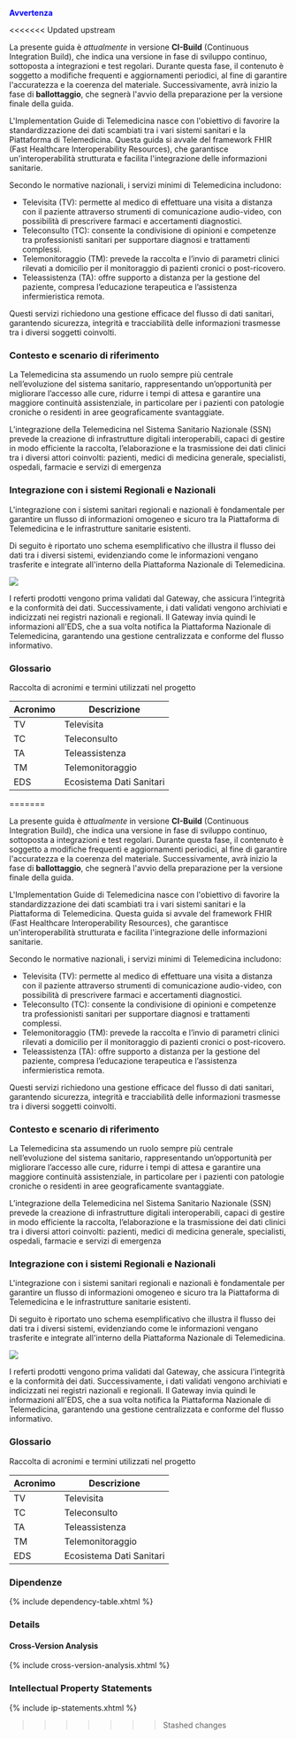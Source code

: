 <p style="color:blue; font-weight: bold; font-size: 14px;">Avvertenza</p>
<<<<<<< Updated upstream

La presente guida è *attualmente* in versione **CI-Build** (Continuous Integration Build), che indica una versione in fase di sviluppo continuo, sottoposta a integrazioni e test regolari. Durante questa fase, il contenuto è soggetto a modifiche frequenti e aggiornamenti periodici, al fine di garantire l'accuratezza e la coerenza del materiale. Successivamente, avrà inizio la fase di **ballottaggio**, che segnerà l'avvio della preparazione per la versione finale della guida.

L'Implementation Guide di Telemedicina nasce con l'obiettivo di favorire la standardizzazione dei dati scambiati tra i vari sistemi sanitari e la Piattaforma di Telemedicina. Questa guida si avvale del framework FHIR (Fast Healthcare Interoperability Resources), che garantisce un'interoperabilità strutturata e facilita l'integrazione delle informazioni sanitarie. 

Secondo le normative nazionali, i servizi minimi di Telemedicina includono: 
- Televisita (TV): permette al medico di effettuare una visita a distanza con il paziente attraverso strumenti di comunicazione audio-video, con possibilità di prescrivere farmaci e accertamenti diagnostici. 
- Teleconsulto (TC): consente la condivisione di opinioni e competenze tra professionisti sanitari per supportare diagnosi e trattamenti complessi. 
- Telemonitoraggio (TM): prevede la raccolta e l’invio di parametri clinici rilevati a domicilio per il monitoraggio di pazienti cronici o post-ricovero. 
- Teleassistenza (TA): offre supporto a distanza per la gestione del paziente, compresa l’educazione terapeutica e l’assistenza infermieristica remota. 

Questi servizi richiedono una gestione efficace del flusso di dati sanitari, garantendo sicurezza, integrità e tracciabilità delle informazioni trasmesse tra i diversi soggetti coinvolti. 

### Contesto e scenario di riferimento
La Telemedicina sta assumendo un ruolo sempre più centrale nell’evoluzione del sistema sanitario, rappresentando un’opportunità per migliorare l’accesso alle cure, ridurre i tempi di attesa e garantire una maggiore continuità assistenziale, in particolare per i pazienti con patologie croniche o residenti in aree geograficamente svantaggiate.

L’integrazione della Telemedicina nel Sistema Sanitario Nazionale (SSN) prevede la creazione di infrastrutture digitali interoperabili, capaci di gestire in modo efficiente la raccolta, l’elaborazione e la trasmissione dei dati clinici tra i diversi attori coinvolti: pazienti, medici di medicina generale, specialisti, ospedali, farmacie e servizi di emergenza

### Integrazione con i sistemi Regionali e Nazionali
L'integrazione con i sistemi sanitari regionali e nazionali è fondamentale per garantire un flusso di informazioni omogeneo e sicuro tra la Piattaforma di Telemedicina e le infrastrutture sanitarie esistenti.

Di seguito è riportato uno schema esemplificativo che illustra il flusso dei dati tra i diversi sistemi, evidenziando come le informazioni vengano trasferite e integrate all'interno della Piattaforma Nazionale di Telemedicina.

![](Flusso_Dati_PNT_IRT_v3.png)

I referti prodotti vengono prima validati dal Gateway, che assicura l'integrità e la conformità dei dati. Successivamente, i dati validati vengono archiviati e indicizzati nei registri nazionali e regionali. Il Gateway invia quindi le informazioni all'EDS, che a sua volta notifica la Piattaforma Nazionale di Telemedicina, garantendo una gestione centralizzata e conforme del flusso informativo.

### Glossario
Raccolta di acronimi e termini utilizzati nel progetto

<table class="table">
  <thead>
    <tr>
      <th>Acronimo</th>
      <th>Descrizione</th>
    </tr>
  </thead>
  <tbody>
    <tr>
      <td>TV</td>
      <td>Televisita</td>
    </tr>
    <tr>
      <td>TC</td>
      <td>Teleconsulto</td>
    </tr>
    <tr>
      <td>TA</td>
      <td>Teleassistenza</td>
    </tr>
    <tr>
      <td>TM</td>
      <td>Telemonitoraggio</td>
    </tr>
    <tr>
      <td>EDS</td>
      <td>Ecosistema Dati Sanitari</td>
    </tr>    
  </tbody>
</table>

=======

La presente guida è *attualmente* in versione **CI-Build** (Continuous Integration Build), che indica una versione in fase di sviluppo continuo, sottoposta a integrazioni e test regolari. Durante questa fase, il contenuto è soggetto a modifiche frequenti e aggiornamenti periodici, al fine di garantire l'accuratezza e la coerenza del materiale. Successivamente, avrà inizio la fase di **ballottaggio**, che segnerà l'avvio della preparazione per la versione finale della guida.

L'Implementation Guide di Telemedicina nasce con l'obiettivo di favorire la standardizzazione dei dati scambiati tra i vari sistemi sanitari e la Piattaforma di Telemedicina. Questa guida si avvale del framework FHIR (Fast Healthcare Interoperability Resources), che garantisce un'interoperabilità strutturata e facilita l'integrazione delle informazioni sanitarie. 

Secondo le normative nazionali, i servizi minimi di Telemedicina includono: 
- Televisita (TV): permette al medico di effettuare una visita a distanza con il paziente attraverso strumenti di comunicazione audio-video, con possibilità di prescrivere farmaci e accertamenti diagnostici. 
- Teleconsulto (TC): consente la condivisione di opinioni e competenze tra professionisti sanitari per supportare diagnosi e trattamenti complessi. 
- Telemonitoraggio (TM): prevede la raccolta e l’invio di parametri clinici rilevati a domicilio per il monitoraggio di pazienti cronici o post-ricovero. 
- Teleassistenza (TA): offre supporto a distanza per la gestione del paziente, compresa l’educazione terapeutica e l’assistenza infermieristica remota. 

Questi servizi richiedono una gestione efficace del flusso di dati sanitari, garantendo sicurezza, integrità e tracciabilità delle informazioni trasmesse tra i diversi soggetti coinvolti. 

### Contesto e scenario di riferimento
La Telemedicina sta assumendo un ruolo sempre più centrale nell’evoluzione del sistema sanitario, rappresentando un’opportunità per migliorare l’accesso alle cure, ridurre i tempi di attesa e garantire una maggiore continuità assistenziale, in particolare per i pazienti con patologie croniche o residenti in aree geograficamente svantaggiate.

L’integrazione della Telemedicina nel Sistema Sanitario Nazionale (SSN) prevede la creazione di infrastrutture digitali interoperabili, capaci di gestire in modo efficiente la raccolta, l’elaborazione e la trasmissione dei dati clinici tra i diversi attori coinvolti: pazienti, medici di medicina generale, specialisti, ospedali, farmacie e servizi di emergenza

### Integrazione con i sistemi Regionali e Nazionali
L'integrazione con i sistemi sanitari regionali e nazionali è fondamentale per garantire un flusso di informazioni omogeneo e sicuro tra la Piattaforma di Telemedicina e le infrastrutture sanitarie esistenti.

Di seguito è riportato uno schema esemplificativo che illustra il flusso dei dati tra i diversi sistemi, evidenziando come le informazioni vengano trasferite e integrate all'interno della Piattaforma Nazionale di Telemedicina.

![](Flusso_Dati_PNT_IRT_v5.png)

I referti prodotti vengono prima validati dal Gateway, che assicura l'integrità e la conformità dei dati. Successivamente, i dati validati vengono archiviati e indicizzati nei registri nazionali e regionali. Il Gateway invia quindi le informazioni all'EDS, che a sua volta notifica la Piattaforma Nazionale di Telemedicina, garantendo una gestione centralizzata e conforme del flusso informativo.

### Glossario
Raccolta di acronimi e termini utilizzati nel progetto

<table class="table">
  <thead>
    <tr>
      <th>Acronimo</th>
      <th>Descrizione</th>
    </tr>
  </thead>
  <tbody>
    <tr>
      <td>TV</td>
      <td>Televisita</td>
    </tr>
    <tr>
      <td>TC</td>
      <td>Teleconsulto</td>
    </tr>
    <tr>
      <td>TA</td>
      <td>Teleassistenza</td>
    </tr>
    <tr>
      <td>TM</td>
      <td>Telemonitoraggio</td>
    </tr>
    <tr>
      <td>EDS</td>
      <td>Ecosistema Dati Sanitari</td>
    </tr>    
  </tbody>
</table>

### Dipendenze
{% include dependency-table.xhtml %}

### Details
#### Cross-Version Analysis
{% include cross-version-analysis.xhtml %}

### Intellectual Property Statements
{% include ip-statements.xhtml %}
>>>>>>> Stashed changes
